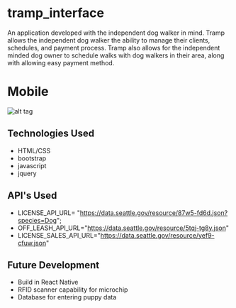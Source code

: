# tramp_interface

An application developed with the independent dog walker in mind.  Tramp allows the independent dog walker the ability to manage their clients, schedules, and payment process.  Tramp also allows for the independent minded dog owner to schedule walks with dog walkers in their area, along with allowing easy payment method.

# Mobile

![alt tag](img/mainScreen.png)

## Technologies Used

- HTML/CSS
- bootstrap
- javascript
- jquery

## API's Used

- LICENSE_API_URL= "https://data.seattle.gov/resource/87w5-fd6d.json?species=Dog";
- OFF_LEASH_API_URL="https://data.seattle.gov/resource/5tqj-tg8y.json"
- LICENSE_SALES_API_URL="https://data.seattle.gov/resource/yef9-cfuw.json"


## Future Development

- Build in React Native
- RFID scanner capability for microchip
- Database for entering puppy data
